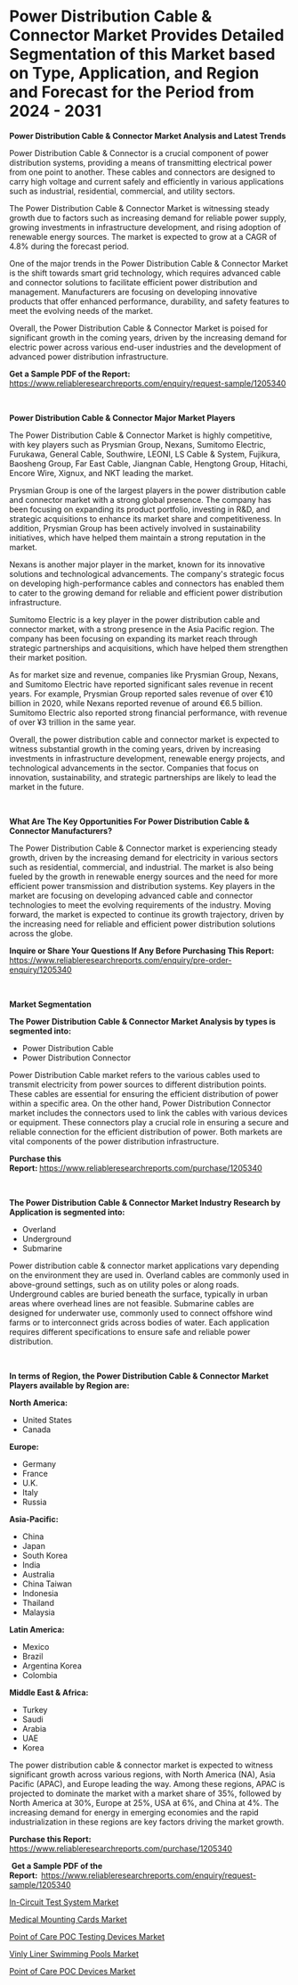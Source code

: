 <p><h1>Power Distribution Cable & Connector Market Provides Detailed Segmentation of this Market based on Type, Application, and Region and Forecast for the Period from 2024 - 2031</h1></p><p><strong>Power Distribution Cable & Connector Market Analysis and Latest Trends</strong></p>
<p><p>Power Distribution Cable & Connector is a crucial component of power distribution systems, providing a means of transmitting electrical power from one point to another. These cables and connectors are designed to carry high voltage and current safely and efficiently in various applications such as industrial, residential, commercial, and utility sectors.</p><p>The Power Distribution Cable & Connector Market is witnessing steady growth due to factors such as increasing demand for reliable power supply, growing investments in infrastructure development, and rising adoption of renewable energy sources. The market is expected to grow at a CAGR of 4.8% during the forecast period.</p><p>One of the major trends in the Power Distribution Cable & Connector Market is the shift towards smart grid technology, which requires advanced cable and connector solutions to facilitate efficient power distribution and management. Manufacturers are focusing on developing innovative products that offer enhanced performance, durability, and safety features to meet the evolving needs of the market.</p><p>Overall, the Power Distribution Cable & Connector Market is poised for significant growth in the coming years, driven by the increasing demand for electric power across various end-user industries and the development of advanced power distribution infrastructure.</p></p>
<p><strong>Get a Sample PDF of the Report:&nbsp;</strong> <a href="https://www.reliableresearchreports.com/enquiry/request-sample/1205340">https://www.reliableresearchreports.com/enquiry/request-sample/1205340</a></p>
<p>&nbsp;</p>
<p><strong>Power Distribution Cable & Connector Major Market Players</strong></p>
<p><p>The Power Distribution Cable & Connector Market is highly competitive, with key players such as Prysmian Group, Nexans, Sumitomo Electric, Furukawa, General Cable, Southwire, LEONI, LS Cable & System, Fujikura, Baosheng Group, Far East Cable, Jiangnan Cable, Hengtong Group, Hitachi, Encore Wire, Xignux, and NKT leading the market.</p><p>Prysmian Group is one of the largest players in the power distribution cable and connector market with a strong global presence. The company has been focusing on expanding its product portfolio, investing in R&D, and strategic acquisitions to enhance its market share and competitiveness. In addition, Prysmian Group has been actively involved in sustainability initiatives, which have helped them maintain a strong reputation in the market.</p><p>Nexans is another major player in the market, known for its innovative solutions and technological advancements. The company's strategic focus on developing high-performance cables and connectors has enabled them to cater to the growing demand for reliable and efficient power distribution infrastructure.</p><p>Sumitomo Electric is a key player in the power distribution cable and connector market, with a strong presence in the Asia Pacific region. The company has been focusing on expanding its market reach through strategic partnerships and acquisitions, which have helped them strengthen their market position.</p><p>As for market size and revenue, companies like Prysmian Group, Nexans, and Sumitomo Electric have reported significant sales revenue in recent years. For example, Prysmian Group reported sales revenue of over €10 billion in 2020, while Nexans reported revenue of around €6.5 billion. Sumitomo Electric also reported strong financial performance, with revenue of over ¥3 trillion in the same year.</p><p>Overall, the power distribution cable and connector market is expected to witness substantial growth in the coming years, driven by increasing investments in infrastructure development, renewable energy projects, and technological advancements in the sector. Companies that focus on innovation, sustainability, and strategic partnerships are likely to lead the market in the future.</p></p>
<p>&nbsp;</p>
<p><strong>What Are The Key Opportunities For Power Distribution Cable & Connector Manufacturers?</strong></p>
<p><p>The Power Distribution Cable & Connector market is experiencing steady growth, driven by the increasing demand for electricity in various sectors such as residential, commercial, and industrial. The market is also being fueled by the growth in renewable energy sources and the need for more efficient power transmission and distribution systems. Key players in the market are focusing on developing advanced cable and connector technologies to meet the evolving requirements of the industry. Moving forward, the market is expected to continue its growth trajectory, driven by the increasing need for reliable and efficient power distribution solutions across the globe.</p></p>
<p><strong>Inquire or Share Your Questions If Any Before Purchasing This Report:</strong> <a href="https://www.reliableresearchreports.com/enquiry/pre-order-enquiry/1205340">https://www.reliableresearchreports.com/enquiry/pre-order-enquiry/1205340</a></p>
<p>&nbsp;</p>
<p><strong>Market Segmentation</strong></p>
<p><strong>The Power Distribution Cable & Connector Market Analysis by types is segmented into:</strong></p>
<p><ul><li>Power Distribution Cable</li><li>Power Distribution Connector</li></ul></p>
<p><p>Power Distribution Cable market refers to the various cables used to transmit electricity from power sources to different distribution points. These cables are essential for ensuring the efficient distribution of power within a specific area. On the other hand, Power Distribution Connector market includes the connectors used to link the cables with various devices or equipment. These connectors play a crucial role in ensuring a secure and reliable connection for the efficient distribution of power. Both markets are vital components of the power distribution infrastructure.</p></p>
<p><strong>Purchase this Report:&nbsp;</strong><a href="https://www.reliableresearchreports.com/purchase/1205340">https://www.reliableresearchreports.com/purchase/1205340</a></p>
<p>&nbsp;</p>
<p><strong>The Power Distribution Cable & Connector Market Industry Research by Application is segmented into:</strong></p>
<p><ul><li>Overland</li><li>Underground</li><li>Submarine</li></ul></p>
<p><p>Power distribution cable & connector market applications vary depending on the environment they are used in. Overland cables are commonly used in above-ground settings, such as on utility poles or along roads. Underground cables are buried beneath the surface, typically in urban areas where overhead lines are not feasible. Submarine cables are designed for underwater use, commonly used to connect offshore wind farms or to interconnect grids across bodies of water. Each application requires different specifications to ensure safe and reliable power distribution.</p></p>
<p>&nbsp;</p>
<p><strong>In terms of Region, the Power Distribution Cable & Connector Market Players available by Region are:</strong></p>
<p>
    <p> <strong> North America: </strong>
        <ul>
            <li>United States</li>
            <li>Canada</li>
        </ul>
        </p> 
    <p> <strong> Europe: </strong>
        <ul>
            <li>Germany</li>
            <li>France</li>
            <li>U.K.</li>
            <li>Italy</li>
            <li>Russia</li>
        </ul>
        </p> 
    <p> <strong> Asia-Pacific: </strong>
        <ul>
            <li>China</li>
            <li>Japan</li>
            <li>South Korea</li>
            <li>India</li>
            <li>Australia</li>
            <li>China Taiwan</li>
            <li>Indonesia</li>
            <li>Thailand</li>
            <li>Malaysia</li>
        </ul>
        </p> 
    <p> <strong> Latin America: </strong>
        <ul>
            <li>Mexico</li>
            <li>Brazil</li>
            <li>Argentina Korea</li>
            <li>Colombia</li>
        </ul>
        </p> 
    <p> <strong> Middle East & Africa: </strong>
        <ul>
            <li>Turkey</li>
            <li>Saudi</li>
            <li>Arabia</li>
            <li>UAE</li>
            <li>Korea</li>
        </ul>
    </p>
    </p>
<p><p>The power distribution cable & connector market is expected to witness significant growth across various regions, with North America (NA), Asia Pacific (APAC), and Europe leading the way. Among these regions, APAC is projected to dominate the market with a market share of 35%, followed by North America at 30%, Europe at 25%, USA at 6%, and China at 4%. The increasing demand for energy in emerging economies and the rapid industrialization in these regions are key factors driving the market growth.</p></p>
<p><strong>Purchase this Report: </strong><a href="https://www.reliableresearchreports.com/purchase/1205340">https://www.reliableresearchreports.com/purchase/1205340</a></p>
<p>&nbsp;<strong>Get a Sample PDF of the Report:&nbsp;&nbsp;</strong><a href="https://www.reliableresearchreports.com/enquiry/request-sample/1205340">https://www.reliableresearchreports.com/enquiry/request-sample/1205340</a></p>
<p><strong></strong></p>
<p><p><a href="https://github.com/Angelnienowdseej3e45z3p8c/Market-Research-Report-List-1/blob/main/in-circuit-test-system-market.md">In-Circuit Test System Market</a></p><p><a href="https://medium.com/@tammyfreeman2022/medical-mounting-cards-market-trends-and-market-analysis-forecasted-for-period-2024-2031-9ccd10dace20">Medical Mounting Cards Market</a></p><p><a href="https://medium.com/@tammyfreeman2022/point-of-care-poc-testing-devices-market-share-evolution-and-market-growth-trends-2024-2031-4cefe1afca1a">Point of Care POC Testing Devices Market</a></p><p><a href="https://github.com/YashRP12/Market-Research-Report-List-3/blob/main/vinly-liner-swimming-pools-market.md">Vinly Liner Swimming Pools Market</a></p><p><a href="https://medium.com/@tammyfreeman2022/point-of-care-poc-devices-nbsp-market-focuses-on-market-share-size-and-projected-forecast-till-65b07243141d">Point of Care POC Devices Market</a></p></p>